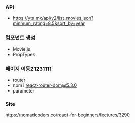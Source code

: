 ### API

- https://yts.mx/api/v2/list_movies.json?minmum_rating=8.5&sort_by=year

### 컴포넌트 생성

- Movie.js
- PropTypes

### 페이지 이동21231111

- router
- npm i react-router-dom@5.3.0
- parameter

### Site

https://nomadcoders.co/react-for-beginners/lectures/3290

